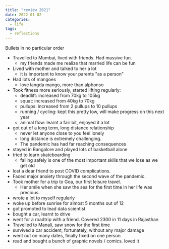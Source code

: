 ```yaml
---
title: "review 2021"
date: 2022-01-02
categories:
  - life
tags:
  - reflections
---
```


Bullets in no particular order

- Travelled to Mumbai, lived with friends. Had massive fun. 
    - my friends made me realize that married life can be fun
- Lived with mother and talked to her a lot
    - it is important to know your parents "as a person"
- Had lots of mangoes
    - love langda mango, more than alphonso
- Took fitness more seriously, started lifting regularly:
    - deadlift: increased from 70kg to 105kg
    - squat: increased from 40kg to 70kg
    - pullups: increased from 2 pullups to 10 pullups
    - running / cycling: kept this pretty low, will make progress on this next year
    - animal flow: learnt a fair bit, enjoyed it a lot
- got out of a long term, long distance relationship
    - never let anyone close to you feel lonely
    - long distance is extremely challenging. 
    - The pandemic has had far reaching consequences
- stayed in Bangalore and played lots of basketball alone
- tried to learn skateboarding
    - falling safely is one of the most important skills that we lose as we get old
- lost a dear friend to post COVID complications.
- Faced major anxiety through the second wave of the pandemic.
- Took mother for a trip to Goa, our first leisure travel.
    - Her smile when she saw the sea for the first time in her life was precious.
- wrote a lot to myself regularly
- woke up before sunrise for almost 5 months out of 12
- got promoted to lead data scientist
- bought a car, learnt to drive
- went for a roadtrip with a friend. Covered 2300 in 11 days in Rajasthan
- Travelled to Manali, saw snow for the first time
- survived a car accident, fortunately, without any major damage
- went out on many dates, finally fixed on one person
- read and bought a bunch of graphic novels / comics. loved it
